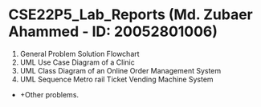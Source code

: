 # CSE22P5_Lab_Reports (Md. Zubaer Ahammed - ID: 20052801006)

01. General Problem Solution Flowchart
02. UML Use Case Diagram of a Clinic
03. UML Class Diagram of an Online Order Management System
04. UML Sequence Metro rail Ticket Vending Machine System

+ +Other problems.

